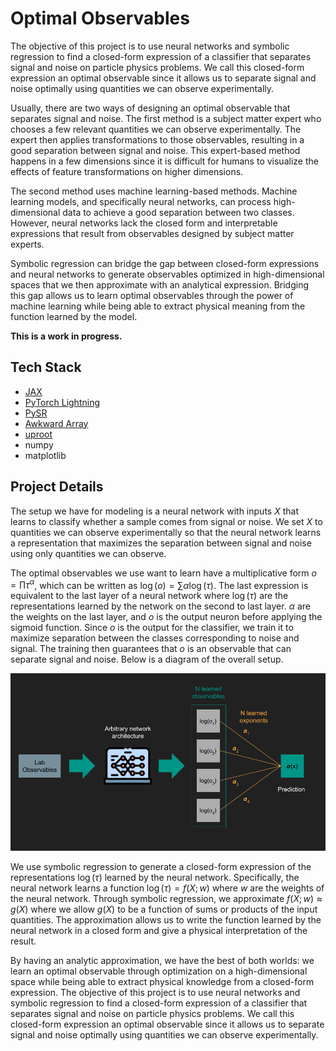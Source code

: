 # Optimal Observables

The objective of this project is to use neural networks and symbolic regression to find a closed-form expression of a classifier that separates signal and noise on particle physics problems. We call this closed-form expression an optimal observable since it allows us to separate signal and noise optimally using quantities we can observe experimentally.

Usually, there are two ways of designing an optimal observable that separates signal and noise. The first method is a subject matter expert who chooses a few relevant quantities we can observe experimentally. The expert then applies transformations to those observables, resulting in a good separation between signal and noise. This expert-based method happens in a few dimensions since it is difficult for humans to visualize the effects of feature transformations on higher dimensions.

The second method uses machine learning-based methods. Machine learning models, and specifically neural networks, can process high-dimensional data to achieve a good separation between two classes. However, neural networks lack the closed form and interpretable expressions that result from observables designed by subject matter experts.

Symbolic regression can bridge the gap between closed-form expressions and neural networks to generate observables optimized in high-dimensional spaces that we then approximate with an analytical expression. Bridging this gap allows us to learn optimal observables through the power of machine learning while being able to extract physical meaning from the function learned by the model.

**This is a work in progress.**

## Tech Stack
+ [JAX](https://github.com/google/jax)
+ [PyTorch Lightning](https://github.com/Lightning-AI/lightning)
+ [PySR](https://github.com/MilesCranmer/PySR)
+ [Awkward Array](https://github.com/scikit-hep/awkward)
+ [uproot](https://github.com/scikit-hep/uproot5)
+ numpy
+ matplotlib

## Project Details

The setup we have for modeling is a neural network with inputs $X$ that learns to classify whether a sample comes from signal or noise. We set $X$ to quantities we can observe experimentally so that the neural network learns a representation that maximizes the separation between signal and noise using only quantities we can observe.

The optimal observables we use want to learn have a multiplicative form $o = \prod \tau^{\alpha}$, which can be written as $\log(o) = \sum \alpha \log(\tau)$. The last expression is equivalent to the last layer of a neural network where $\log(\tau)$ are the representations learned by the network on the second to last layer. $\alpha$ are the weights on the last layer, and $o$ is the output neuron before applying the sigmoid function. Since $o$ is the output for the classifier, we train it to maximize separation between the classes corresponding to noise and signal. The training then guarantees that $o$ is an observable that can separate signal and noise. Below is a diagram of the overall setup.

![architecture_diagram](./docs/images/project_diagram.png)

We use symbolic regression to generate a closed-form expression of the representations $\log(\tau)$ learned by the neural network. Specifically, the neural network learns a function $\log(\tau) = f(X; w)$ where $w$ are the weights of the neural network. Through symbolic regression, we approximate $f(X; w) \approx g(X)$ where we allow $g(X)$ to be a function of sums or products of the input quantities. The approximation allows us to write the function learned by the neural network in a closed form and give a physical interpretation of the result.

By having an analytic approximation, we have the best of both worlds: we learn an optimal observable through optimization on a high-dimensional space while being able to extract physical knowledge from a closed-form expression. The objective of this project is to use neural networks and symbolic regression to find a closed-form expression of a classifier that separates signal and noise on particle physics problems. We call this closed-form expression an optimal observable since it allows us to separate signal and noise optimally using quantities we can observe experimentally.
